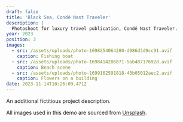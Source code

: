 ```yaml
---
draft: false
title: 'Black Sea, Condé Nast Traveler'
description: |
  Photoshoot for luxury travel publication, Condé Nast Traveler.
year: 2023
position: 3
images:
  - src: /assets/uploads/photo-1698254064280-d986d3d9cc91.avif
    caption: Fishing boat
  - src: /assets/uploads/photo-1698414206871-5ab48717692d.avif
    caption: Beach scene
  - src: /assets/uploads/photo-1699162591818-43b05012aec2.avif
    caption: Flowers on a building
date: 2023-11-14T10:26:09.471Z
---
```

An additional fictitious project description.

All images used in this demo are sourced from [Unsplash](https://unsplash.com/).
